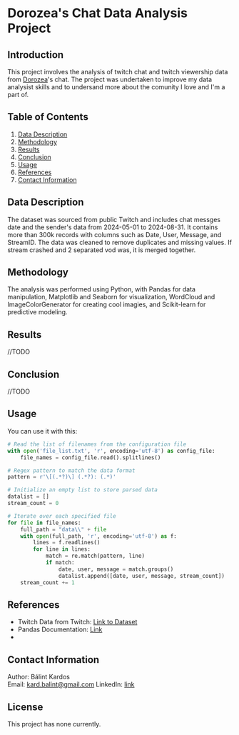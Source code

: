 # Dorozea's Chat Data Analysis Project

## Introduction
This project involves the analysis of twitch chat and twitch viewership data from [Dorozea](https://www.twitch.tv/dorozea)'s chat. The project was undertaken to improve my data analysist skills and to undersand more about the comunity I love and I'm a part of.

## Table of Contents
1. [Data Description](#data-description)
2. [Methodology](#methodology)
3. [Results](#results)
4. [Conclusion](#conclusion)
5. [Usage](#usage)
6. [References](#references)
7. [Contact Information](#contact-information)

## Data Description
The dataset was sourced from public Twitch and includes chat messges date and the sender's data from 2024-05-01 to 2024-08-31. It contains more than 300k records with columns such as Date, User, Message, and StreamID. The data was cleaned to remove duplicates and missing values. If stream crashed and 2 separated vod was, it is merged together.

## Methodology
The analysis was performed using Python, with Pandas for data manipulation, Matplotlib and Seaborn for visualization, WordCloud and ImageColorGenerator for creating cool imagies, and Scikit-learn for predictive modeling.

## Results
//TODO

## Conclusion
//TODO

## Usage
You can use it with this:

```python
# Read the list of filenames from the configuration file
with open('file_list.txt', 'r', encoding='utf-8') as config_file:
    file_names = config_file.read().splitlines()

# Regex pattern to match the data format
pattern = r'\[(.*?)\] (.*?): (.*)'

# Initialize an empty list to store parsed data
datalist = []
stream_count = 0

# Iterate over each specified file
for file in file_names:
    full_path = "data\\" + file
    with open(full_path, 'r', encoding='utf-8') as f:
        lines = f.readlines()
        for line in lines:
            match = re.match(pattern, line)
            if match:
                date, user, message = match.groups()
                datalist.append([date, user, message, stream_count])
    stream_count += 1
```

## References
- Twitch Data from Twitch: [Link to Dataset](https://www.twitch.tv/dorozea)
- Pandas Documentation: [Link](https://pandas.pydata.org/)
- 

## Contact Information
Author: Bálint Kardos  
Email: kard.balint@gmail.com
LinkedIn: [link](https://www.linkedin.com/in/b%C3%A1lint-kardos/)  

## License
This project has none currently.

